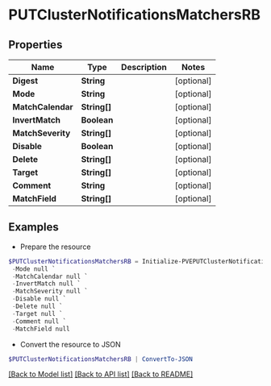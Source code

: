 # PUTClusterNotificationsMatchersRB
## Properties

Name | Type | Description | Notes
------------ | ------------- | ------------- | -------------
**Digest** | **String** |  | [optional] 
**Mode** | **String** |  | [optional] 
**MatchCalendar** | **String[]** |  | [optional] 
**InvertMatch** | **Boolean** |  | [optional] 
**MatchSeverity** | **String[]** |  | [optional] 
**Disable** | **Boolean** |  | [optional] 
**Delete** | **String[]** |  | [optional] 
**Target** | **String[]** |  | [optional] 
**Comment** | **String** |  | [optional] 
**MatchField** | **String[]** |  | [optional] 

## Examples

- Prepare the resource
```powershell
$PUTClusterNotificationsMatchersRB = Initialize-PVEPUTClusterNotificationsMatchersRB  -Digest null `
 -Mode null `
 -MatchCalendar null `
 -InvertMatch null `
 -MatchSeverity null `
 -Disable null `
 -Delete null `
 -Target null `
 -Comment null `
 -MatchField null
```

- Convert the resource to JSON
```powershell
$PUTClusterNotificationsMatchersRB | ConvertTo-JSON
```

[[Back to Model list]](../README.md#documentation-for-models) [[Back to API list]](../README.md#documentation-for-api-endpoints) [[Back to README]](../README.md)

